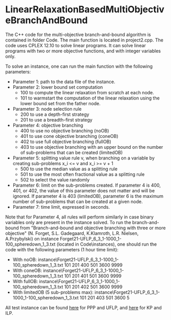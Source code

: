 # LinearRelaxationBasedMultiObjectiveBranchAndBound

The C++ code for the multi-objective branch-and-bound algorithm is contained in folder Code. The main function is located in project2.cpp. The code uses CPLEX 12.10 to solve linear programs. It can solve linear programs with two or more objective functions, and with integer variables only.

To solve an instance, one can run the main function with the following parameters:

* Parameter 1: path to the data file of the instance.
* Parameter 2: lower bound set computation
  - 100 to compute the linear relaxation from scratch at each node.
  - 101 to warmstart the computation of the linear relaxation using the lower bound set from the father node.
* Parameter 3: node selection rule
  - 200 to use a depth-first strategy
  - 201 to use a breadth-first strategy
* Parameter 4: objective branching
  - 400 to use no objective branching (noOB)
  - 401 to use cone objective branching (coneOB)
  - 402 to use full objective branching (fullOB)
  - 403 to use objective branching with an upper bound on the number of sub-problems that can be created (limitedOB)
* Parameter 5: splitting value rule v, when branching on a variable by creating sub-problems x_i <= v and x_i >= v + 1
  - 500 to use the median value as a splitting rule
  - 501 to use the most often fractional value as a splitting rule
  - 502 to select the value randomly
* Parameter 6: limit on the sub-problems created. If parameter 4 is 400, 401, or 402, the value of this parameter does not matter and will be ignored. If parameter 4 is 403 (limitedOB), parameter 6 is the maximum number of sub-problems that can be created at a given node.
* Parameter 7: time limit, expressed in seconds.
  
Note that for Parameter 4, all rules will perform similarly in case binary variables only are present in the instance solved.
To run the branch-and-bound from "Branch-and-bound and objective branching with three or more objective" (N. Forget, S.L. Gadegaard, K.Klamroth, L.R. Nielsen, A.Przybylski) on instance Forget21-UFLP_6_3_1-1000_1-100_spheredown_1_3.txt (located in Code\instances), one should run the code with the following parameters (1 hour time limit):
* With noOB: instance\Forget21-UFLP_6_3_1-1000_1-100_spheredown_1_3.txt 101 201 400 501 3600 9999
* With coneOB: instance\Forget21-UFLP_6_3_1-1000_1-100_spheredown_1_3.txt 101 201 401 501 3600 9999
* With fullOB: instance\Forget21-UFLP_6_3_1-1000_1-100_spheredown_1_3.txt 101 201 402 501 3600 9999
* With limitedOB (5 sub-problems max): instance\Forget21-UFLP_6_3_1-1000_1-100_spheredown_1_3.txt 101 201 403 501 3600 5

All test instance can be found [here](https://github.com/MCDMSociety/MOrepo-Forget21) for PPP and UFLP, and [here](https://github.com/MCDMSociety/MOrepo-Kirlik14) for KP and ILP.
